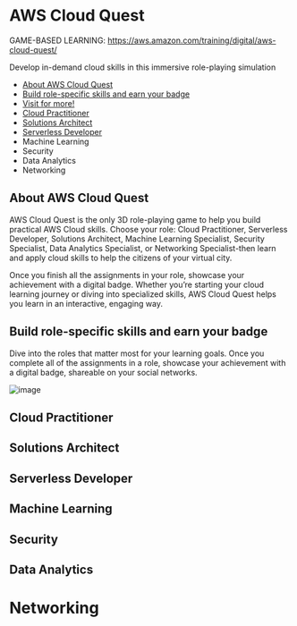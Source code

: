 # AWS Cloud Quest
GAME-BASED LEARNING: https://aws.amazon.com/training/digital/aws-cloud-quest/

Develop in-demand cloud skills in this immersive role-playing simulation

- [About AWS Cloud Quest](https://github.com/h4md153v63n/CloudSec/blob/main/08_AWS%20Cloud%20Quest/README.md#about-aws-cloud-quest)
- [Build role-specific skills and earn your badge](https://github.com/h4md153v63n/CloudSec/blob/main/08_AWS%20Cloud%20Quest/README.md#build-role-specific-skills-and-earn-your-badge)
- [Visit for more!](https://aws.amazon.com/training/digital/aws-cloud-quest/)
- [Cloud Practitioner](https://github.com/h4md153v63n/CloudSec/blob/main/08_AWS%20Cloud%20Quest/README.md#cloud-practitioner)
- [Solutions Architect](https://github.com/h4md153v63n/CloudSec/blob/main/08_AWS%20Cloud%20Quest/README.md#solutions-architect)
- [Serverless Developer](https://github.com/h4md153v63n/CloudSec/blob/main/08_AWS%20Cloud%20Quest/README.md#serverless-developer)
- Machine Learning
- Security
- Data Analytics
- Networking
  

## About AWS Cloud Quest
AWS Cloud Quest is the only 3D role-playing game to help you build practical AWS Cloud skills. Choose your role: Cloud Practitioner, Serverless Developer, Solutions Architect, Machine Learning Specialist, Security Specialist, Data Analytics Specialist, or Networking Specialist-then learn and apply cloud skills to help the citizens of your virtual city.

Once you finish all the assignments in your role, showcase your achievement with a digital badge. Whether you’re starting your cloud learning journey or diving into specialized skills, AWS Cloud Quest helps you learn in an interactive, engaging way.


## Build role-specific skills and earn your badge
Dive into the roles that matter most for your learning goals. Once you complete all of the assignments in a role, showcase your achievement with a digital badge, shareable on your social networks. 

![image](https://github.com/h4md153v63n/CloudSec/assets/5091265/e2f1dc93-bd1f-47d6-898b-40b5649d8328)


## Cloud Practitioner



## Solutions Architect



## Serverless Developer



## Machine Learning



## Security



## Data Analytics



# Networking



